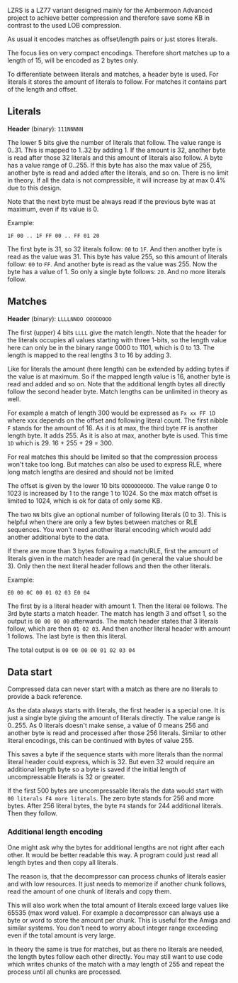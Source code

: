 LZRS is a LZ77 variant designed mainly for the Ambermoon Advanced project to achieve better compression and therefore save some KB in contrast to the used LOB compression.

As usual it encodes matches as offset/length pairs or just stores literals.

The focus lies on very compact encodings. Therefore short matches up to a length of 15, will be encoded as 2 bytes only.

To differentiate between literals and matches, a header byte is used. For literals it stores the amount of literals to follow. For matches it contains part of the length and offset.


## Literals

**Header** (binary): `111NNNNN`

The lower 5 bits give the number of literals that follow. The value range is 0..31. This is mapped to 1..32 by adding 1.
If the amount is 32, another byte is read after those 32 literals and this amount of literals also follow. A byte has a value range of 0..255. If this byte has also the max value of 255, another byte is read and added after the literals, and so on.
There is no limit in theory. If all the data is not compressible, it will increase by at max 0.4% due to this design.

Note that the next byte must be always read if the previous byte was at maximum, even if its value is 0.

Example:

`1F 00 .. 1F FF 00 .. FF 01 20`

The first byte is 31, so 32 literals follow: `00` to `1F`. And then another byte is read as the value was 31. This byte has value 255, so this amount of literals follow: `00` to `FF`. And another byte is read as the value was 255. Now the byte has a value of 1. So only a single byte follows: `20`. And no more literals follow.


## Matches

**Header** (binary): `LLLLNNOO OOOOOOOO`

The first (upper) 4 bits `LLLL` give the match length. Note that the header for the literals occupies all values starting with three 1-bits,
so the length value here can only be in the binary range 0000 to 1101, which is 0 to 13.
The length is mapped to the real lengths 3 to 16 by adding 3.

Like for literals the amount (here length) can be extended by adding bytes if the value is at maximum. So if the mapped length value is 16, another byte is read and added and so on.
Note that the additional length bytes all directly follow the second header byte. Match lengths can be unlimited in theory as well.

For example a match of length 300 would be expressed as `Fx xx FF 1D` where xxx depends on the offset and following literal count.
The first nibble `F` stands for the amount of 16. As it is at max, the third byte `FF` is another length byte. It adds 255. As it is also at max, another byte is used. This time `1D` which is 29. 16 + 255 + 29 = 300.

For real matches this should be limited so that the compression process won't take too long.
But matches can also be used to express RLE, where long match lengths are desired and should not be limited 

The offset is given by the lower 10 bits `OOOOOOOOOO`. The value range 0 to 1023 is increased by 1 to the range 1 to 1024.
So the max match offset is limited to 1024, which is ok for data of only some KB.

The two `NN` bits give an optional number of following literals (0 to 3).
This is helpful when there are only a few bytes between matches or RLE sequences. You won't need another literal encoding which would add another additional byte to the data.

If there are more than 3 bytes following a match/RLE, first the amount of literals given in the match header are read (in general the value should be 3). Only then the next literal header follows and then the other literals.

Example:

`E0 00 0C 00 01 02 03 E0 04`

The first by is a literal header with amount 1.
Then the literal `00` follows.
The 3rd byte starts a match header.
The match has length 3 and offset 1, so the output is `00 00 00 00` afterwards.
The match header states that 3 literals follow, which are then `01 02 03`.
And then another literal header with amount 1 follows.
The last byte is then this literal.

The total output is `00 00 00 00 01 02 03 04`


## Data start

Compressed data can never start with a match as there are no literals to provide a back reference.

As the data always starts with literals, the first header is a special one. It is just a single byte giving the amount of literals directly. The value range is 0..255. As 0 literals doesn't make sense, a value of 0 means 256 and another byte is read and processed after those 256 literals. Similar to other literal encodings, this can be continued with bytes of value 255.

This saves a byte if the sequence starts with more literals than the normal literal header could express, which is 32. But even 32 would require an additional length byte so a byte is saved if the initial length of uncompressable literals is 32 or greater.

If the first 500 bytes are uncompressable literals the data would start with `00 literals F4 more literals`. The zero byte stands for 256 and more bytes. After 256 literal bytes, the byte `F4` stands for 244 additional literals. Then they follow.


### Additional length encoding

One might ask why the bytes for additional lengths are not right after each other. It would be better readable this way. A program could just read all length bytes and then copy all literals.

The reason is, that the decompressor can process chunks of literals easier and with low resources. It just needs to memorize if another chunk follows, read the amount of one chunk of literals and copy them.

This will also work when the total amount of literals exceed large values like 65535 (max word value). For example a decompressor can always use a byte or word to store the amount per chunk. This is useful for the Amiga and similar systems. You don't need to worry about integer range exceeding even if the total amount is very large.

In theory the same is true for matches, but as there no literals are needed, the length bytes follow each other directly. You may still want to use code which writes chunks of the match with a may length of 255 and repeat the process until all chunks are processed.
